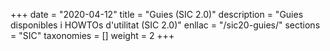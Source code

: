 +++
date        = "2020-04-12"
title       = "Guies (SIC 2.0)"
description = "Guies disponibles i HOWTOs d'utilitat (SIC 2.0)"
enllac		= "/sic20-guies/"
sections    = "SIC"
taxonomies  = []
weight 		= 2
+++
